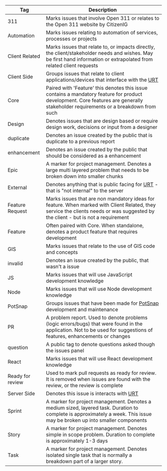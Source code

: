 | Tag           | Description   |
| ------------- | ------------- |
| 311  | Marks issues that involve Open 311 or relates to the Open 311 website by CitizenIG |
| Automation  | Marks issues relating to automation of services, processes or projects |
| Client Related | Marks issues that relate to, or impacts directly, the client/stakeholder needs and wishes. May be first hand information or extrapolated from related client requests |
| Client Side |  Groups issues that relate to client applications/devices that interface with the [URT](../Terms#Services)|
| Core | Paired with 'Feature' this denotes this issue contains a mandatory feature for product development. Core features are generally stakeholder requirements or a breakdown from such |
| Design | Denotes issues that are design based or require design work, decisions or input from a designer |
| duplicate | Denotes an issue created by the public that is duplicate to a previous report |
| enhancement | Denotes an issue created by the public that should be considered as a enhancement |
| Epic | A marker for project management. Denotes a large multi layered problem that needs to be broken down into smaller chunks |
| External | Denotes anything that is public facing for [URT](../Terms#Services) - that is "not internal" to the server |
| Feature Request | Marks issues that are non mandatory ideas for feature. When marked with Client Related, they service the clients needs or was suggested by the client - but is not a requirement |
| Feature | Often paired with Core. When standalone, denotes a product feature that requires development |
| GIS | Marks issues that relate to the use of GIS code and concepts |
| invalid | Denotes an issue created by the public, that wasn't a issue |
| JS | Marks issues that will use JavaScript development knowledge |
| Node | Marks issues that will use Node development knowledge |
| PotSnap | Groups issues that have been made for [PotSnap](../Terms#Services) development and maintenance |
| PR | A problem report. Used to denote problems (logic errors/bugs) that were found in the application. Not to be used for suggestions of features, enhancements or changes |
| question | A public tag to denote questions asked though the issues panel |
| React | Marks issues that will use React development knowledge |
| Ready for review | Used to mark pull requests as ready for review. It is removed when issues are found with the review, or the review is complete |
| Server Side | Denotes this issue is interacts with [URT](../Terms#Services) |
| Sprint | A marker for project management. Denotes a medium sized, layered task. Duration to complete is approximately a week. This issue may be broken up into smaller components |
| Story | A marker for project management. Denotes simple in scope problem. Duration to complete is approximately 1-3 days |
| Task | A marker for project management. Denotes isolated single task that is normally a breakdown part of a larger story. 